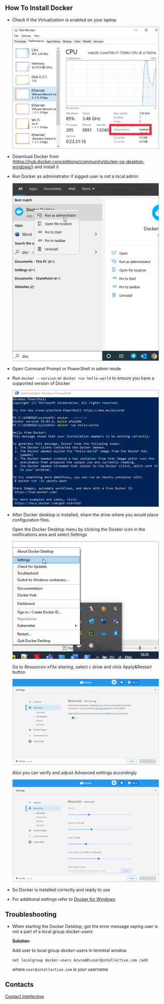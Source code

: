 ## How To Install Docker

- Check if the Virtualization is enabled on your laptop 

	![virtualization-enabled](how-to-install-docker-1.png) 

- Download Docker from (https://hub.docker.com/editions/community/docker-ce-desktop-windows/) and install it 
- Run Docker as administrator if logged user is not a local admin 
	
	![run-docker-as-admin](how-to-install-docker-2.png) 

- Open Command Prompt or PowerShell in admin mode 
- Run `docker --version` or `docker run hello-world` to ensure you have a supported version of Docker 
	
	![cmd-docker-helloworld](how-to-install-docker-3.png) 

- After Docker desktop is installed, share the drive where you would place configuration files. 
	
	Open the Docker Desktop menu by clicking the Docker icon in the notifications area and select Settings 
	
	![docker-settings-select](how-to-install-docker-4.png) 
	
	Go to *Resources->File sharing*, select `C` drive and click Apply&Restart button 
	
	![docker-settings](how-to-install-docker-5.png) 
	
	Also you can verify and adjust Advanced settings accordingly 
	
	![docker-settings-advanced](how-to-install-docker-6.png) 
	
- So Docker is installed correctly and ready to use 

- For additional settings refer to [Docker for Windows](https://docs.docker.com/docker-for-windows/) 
	
## Troubleshooting 

- When starting the Docker Desktop, got the error message saying user is not a part of a local group *docker-users* 
	
	**Solution** 
	
	Add user to local group *docker-users* in terminal window  

	`net localgroup docker-users AzureAD\user@intellective.com /add` 
	
	where `user@intellective.com` is your username 

## Contacts

[Contact Intellective](https://www.intellective.com/contact-us/)
